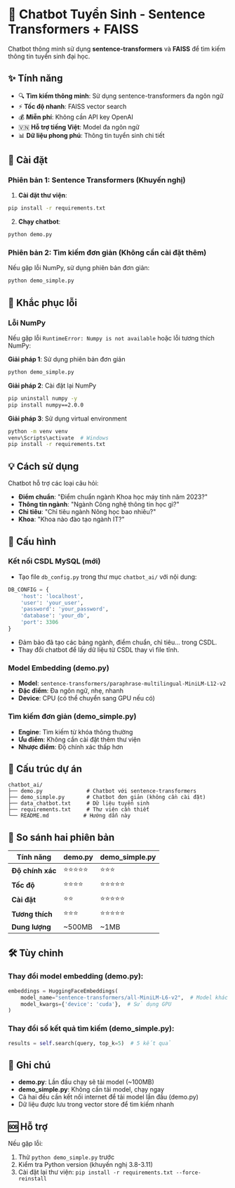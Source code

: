 # 🤖 Chatbot Tuyển Sinh - Sentence Transformers + FAISS

Chatbot thông minh sử dụng **sentence-transformers** và **FAISS** để tìm kiếm thông tin tuyển sinh đại học.

## ✨ Tính năng

- 🔍 **Tìm kiếm thông minh**: Sử dụng sentence-transformers đa ngôn ngữ
- ⚡ **Tốc độ nhanh**: FAISS vector search
- 💰 **Miễn phí**: Không cần API key OpenAI
- 🇻🇳 **Hỗ trợ tiếng Việt**: Model đa ngôn ngữ
- 📊 **Dữ liệu phong phú**: Thông tin tuyển sinh chi tiết

## 🚀 Cài đặt

### Phiên bản 1: Sentence Transformers (Khuyến nghị)

1. **Cài đặt thư viện**:
```bash
pip install -r requirements.txt
```

2. **Chạy chatbot**:
```bash
python demo.py
```

### Phiên bản 2: Tìm kiếm đơn giản (Không cần cài đặt thêm)

Nếu gặp lỗi NumPy, sử dụng phiên bản đơn giản:

```bash
python demo_simple.py
```

## 🔧 Khắc phục lỗi

### Lỗi NumPy
Nếu gặp lỗi `RuntimeError: Numpy is not available` hoặc lỗi tương thích NumPy:

**Giải pháp 1**: Sử dụng phiên bản đơn giản
```bash
python demo_simple.py
```

**Giải pháp 2**: Cài đặt lại NumPy
```bash
pip uninstall numpy -y
pip install numpy==2.0.0
```

**Giải pháp 3**: Sử dụng virtual environment
```bash
python -m venv venv
venv\Scripts\activate  # Windows
pip install -r requirements.txt
```

## 💡 Cách sử dụng

Chatbot hỗ trợ các loại câu hỏi:

- **Điểm chuẩn**: "Điểm chuẩn ngành Khoa học máy tính năm 2023?"
- **Thông tin ngành**: "Ngành Công nghệ thông tin học gì?"
- **Chỉ tiêu**: "Chỉ tiêu ngành Nông học bao nhiêu?"
- **Khoa**: "Khoa nào đào tạo ngành IT?"

## 🔧 Cấu hình

### Kết nối CSDL MySQL (mới)
- Tạo file `db_config.py` trong thư mục `chatbot_ai/` với nội dung:
```python
DB_CONFIG = {
    'host': 'localhost',
    'user': 'your_user',
    'password': 'your_password',
    'database': 'your_db',
    'port': 3306
}
```
- Đảm bảo đã tạo các bảng ngành, điểm chuẩn, chỉ tiêu... trong CSDL.
- Thay đổi chatbot để lấy dữ liệu từ CSDL thay vì file tĩnh.

### Model Embedding (demo.py)
- **Model**: `sentence-transformers/paraphrase-multilingual-MiniLM-L12-v2`
- **Đặc điểm**: Đa ngôn ngữ, nhẹ, nhanh
- **Device**: CPU (có thể chuyển sang GPU nếu có)

### Tìm kiếm đơn giản (demo_simple.py)
- **Engine**: Tìm kiếm từ khóa thông thường
- **Ưu điểm**: Không cần cài đặt thêm thư viện
- **Nhược điểm**: Độ chính xác thấp hơn

## 📁 Cấu trúc dự án

```
chatbot_ai/
├── demo.py              # Chatbot với sentence-transformers
├── demo_simple.py       # Chatbot đơn giản (không cần cài đặt)
├── data_chatbot.txt     # Dữ liệu tuyển sinh
├── requirements.txt     # Thư viện cần thiết
└── README.md           # Hướng dẫn này
```

## 🎯 So sánh hai phiên bản

| Tính năng | demo.py | demo_simple.py |
|-----------|---------|----------------|
| **Độ chính xác** | ⭐⭐⭐⭐⭐ | ⭐⭐⭐ |
| **Tốc độ** | ⭐⭐⭐⭐ | ⭐⭐⭐⭐⭐ |
| **Cài đặt** | ⭐⭐ | ⭐⭐⭐⭐⭐ |
| **Tương thích** | ⭐⭐⭐ | ⭐⭐⭐⭐⭐ |
| **Dung lượng** | ~500MB | ~1MB |

## 🛠️ Tùy chỉnh

### Thay đổi model embedding (demo.py):
```python
embeddings = HuggingFaceEmbeddings(
    model_name="sentence-transformers/all-MiniLM-L6-v2",  # Model khác
    model_kwargs={'device': 'cuda'},  # Sử dụng GPU
)
```

### Thay đổi số kết quả tìm kiếm (demo_simple.py):
```python
results = self.search(query, top_k=5)  # 5 kết quả
```

## 📝 Ghi chú

- **demo.py**: Lần đầu chạy sẽ tải model (~100MB)
- **demo_simple.py**: Không cần tải model, chạy ngay
- Cả hai đều cần kết nối internet để tải model lần đầu (demo.py)
- Dữ liệu được lưu trong vector store để tìm kiếm nhanh

## 🆘 Hỗ trợ

Nếu gặp lỗi:
1. Thử `python demo_simple.py` trước
2. Kiểm tra Python version (khuyến nghị 3.8-3.11)
3. Cài đặt lại thư viện: `pip install -r requirements.txt --force-reinstall` 